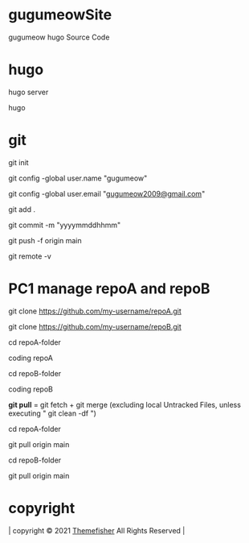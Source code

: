 # gugumeowSite
gugumeow hugo Source Code


# hugo

hugo server

hugo

# git

git init

git config -global user.name "gugumeow"

git config -global user.email "gugumeow2009@gmail.com"


git add .

git commit -m "yyyymmddhhmm"

git push -f origin main


git remote -v


# PC1 manage repoA and repoB

git clone https://github.com/my-username/repoA.git

git clone https://github.com/my-username/repoB.git

cd repoA-folder

coding repoA

cd repoB-folder

coding repoB


**git pull** = git fetch + git merge (excluding local Untracked Files, unless executing " git clean -df ")

cd repoA-folder

git pull origin main

cd repoB-folder

git pull origin main


# copyright
| copyright &copy; 2021 [Themefisher](https://themefisher.com/hugo-themes/) All Rights Reserved |
